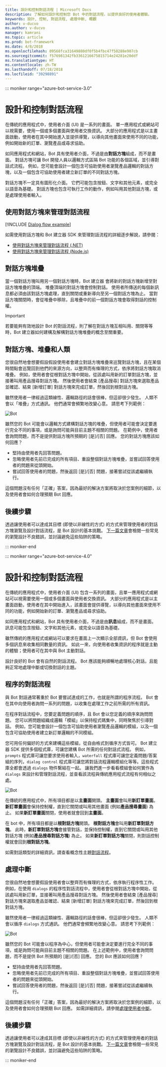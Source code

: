 ```yaml
---
title: 設計和控制對話流程 | Microsoft Docs
description: 了解如何設計和控制您 Bot 中的對話流程，以提供良好的使用者體驗。
keywords: 設計, 控制, 對話流程, 處理中斷, 概觀
author: v-ducvo
ms.author: v-ducvo
manager: kamrani
ms.topic: article
ms.prod: bot-framework
ms.date: 4/8/2018
ms.openlocfilehash: 09568fca31649880df0f5b4fbc47f50288e907cb
ms.sourcegitcommit: f576981342fb3361216675815714e24281e20ddf
ms.translationtype: HT
ms.contentlocale: zh-TW
ms.lasthandoff: 07/18/2018
ms.locfileid: "39298891"
---
```

::: moniker range="azure-bot-service-3.0"

# <a name="design-and-control-conversation-flow"></a>設計和控制對話流程

在傳統的應用程式中，使用者介面 (UI) 是一系列的畫面。 
單一應用程式或網站可以視需要，使用一個或多個畫面與使用者交換資訊。 
大部分的應用程式是以主畫面啟動，使用者在其中開始進入並提供導覽，以導向其他畫面來使用不同的功能，例如開始新的訂單、瀏覽產品或尋求協助。

如同應用程式和網站，Bot 具有使用者介面，不過是由**對話方塊**組成，而不是畫面。 
對話方塊可讓 Bot 開發人員以邏輯方式區隔 Bot 功能的各個區域，並引導對話式流程。 例如，您可能會設計一個包含可協助使用者瀏覽產品邏輯的對話方塊，以及一個包含可協助使用者建立新訂單的不同對話方塊。 

對話方塊不一定具有圖形化介面。 它們可能包含按鈕、文字和其他元素，或完全以語音為基礎。 對話方塊也包含可執行工作的動作，例如叫用其他對話方塊，或是處理使用者輸入。

## <a name="using-dialogs-to-manage-conversation-flow"></a>使用對話方塊來管理對話流程

[!INCLUDE [Dialog flow example](~/includes/snippet-dotnet-manage-conversation-flow-intro.md)]

如需使用對話方塊和 Bot 建立器 SDK 來管理對話流程的詳細逐步解說，請參閱：

- [使用對話方塊來管理對話流程 (.NET)](~/dotnet/bot-builder-dotnet-manage-conversation-flow.md)
- [使用對話方塊來管理對話流程 (Node.js)](~/nodejs/bot-builder-nodejs-manage-conversation-flow.md)

## <a name="dialog-stack"></a>對話方塊堆疊

當一個對話方塊叫用另一個對話方塊時，Bot 建立器 會將新的對話方塊新增至對話方塊堆疊的頂端。 
堆疊頂端的對話方塊會控制對話。 
使用者所傳送的每個新訊息都必須由該對話方塊處理，直到關閉或重新導向至另一個對話方塊為止。 
當對話方塊關閉時，會從堆疊中移除，且堆疊中的前一個對話方塊會取得對話的控制權。 

> [!IMPORTANT]
> 若要能夠有效地設計 Bot 的對話流程，則了解在對話方塊互相叫用、關閉等等時，Bot 建立器如何建構及解構對話方塊堆疊的概念至關重要。 

## <a name="dialogs-stacks-and-humans"></a>對話方塊、堆疊和人類

您很自然地會想要假設假設使用者會建立對話方塊堆疊來巡覽對話方塊，且在某個時間點會巡覽回到他們的來源方向，以整齊而有條理的方式，依序將對話方塊取消堆疊。 
例如，使用者會從根對話方塊中開始，從該處叫用新的訂單對話方塊，並接著叫用產品搜尋對話方塊。 
然後使用者會結束 [產品搜尋] 對話方塊來選取產品並確認、結束 [新增訂單] 對話方塊來完成訂單，然後回到根對話方塊。 

雖然使用者一律經過這類線性、邏輯路徑的話會很棒，但這卻很少發生。 
人類不會以「堆疊」方式通訊。 他們通常會頻繁地改變心意。 
請思考下列範例： 

![Bot](~/media/bot-service-design-conversation-flow/stack-issue.png)

雖然您的 Bot 可能會以邏輯方式建構對話方塊的堆疊，但使用者可能會決定要進行完全不同的事項，或是詢問可能與目前主題不相關的問題。 
在範例中，使用者會詢問問題，而不是提供對話方塊所預期的 [是]/[否] 回應。 
您的對話方塊應該如何回應？

- 堅持由使用者先回答問題。 
- 忽略使用者先前已完成的所有項目、重設整個對話方塊堆疊，並嘗試回答使用者的問題來從頭開始。 
- 嘗試回答使用者的問題，然後返回 [是]/[否] 問題，接著嘗試從該處繼續執行。 

這個問題沒有任何「正確」答案，因為最好的解決方案將取決於您案例的細節，以及使用者會如何合理預期 Bot 回應。 

## <a name="next-steps"></a>後續步驟

透過讓使用者可以達成其目標 (即使以非線性的方式) 的方式來管理使用者的對話方塊瀏覽及設計對話流程，是 Bot 設計的基本挑戰。 
[下一篇文章](~/bot-service-design-navigation.md)會檢閱一些常見的瀏覽設計不良錯誤，並討論避免這些陷阱的策略。 

::: moniker-end

::: moniker range="azure-bot-service-4.0"
# <a name="design-and-control-conversation-flow"></a>設計和控制對話流程

在傳統的應用程式中，使用者介面 (UI) 包含一系列的畫面，且單一應用程式或網站可以視需要使用一個或多個畫面與使用者交換資訊。 
大部分的應用程式是以主畫面啟動，使用者在其中開始進入，該畫面會提供導覽，以導向其他畫面來使用不同的功能，例如開始新的訂單、瀏覽產品或尋求協助。

如同應用程式和網站，Bot 具有使用者介面，不過是由**訊息**組成，而不是畫面。 訊息可能包含按鈕、文字和其他元素，或完全以語音為基礎。 

雖然傳統的應用程式或網站可以要求在畫面上一次顯示全部資訊，但 Bot 會使用多個訊息來收集相同數量的資訊。 如此一來，向使用者收集資訊的程序就是主動的體驗；使用者可在其中與 Bot 主動對話。 

設計良好的 Bot 會有自然的對話流程。 Bot 應該能夠順暢地處理核心對話，且能夠正常地處理中斷或切換對話的主題。 

## <a name="procedural-conversation-flow"></a>程序的對話流程

與 Bot 對話通常著重於 Bot 要嘗試達成的工作，也就是所謂的程序流程。 Bot 會在其中向使用者詢問一系列的問題，以收集在處理工作之前所需的所有資訊。

在程序對話流程中，您要定義問題的順序，且 Bot 會以您定義的順序來詢問問題。 您可以將問題組織成邏輯「模組」以保持程式碼集中，同時聚焦於引導對話。 例如，您可能會設計一個包含可協助使用者瀏覽產品邏輯的模組，以及一個包含可協助使用者建立新訂單邏輯的不同模組。 

您可用任何偏好的方式來建構這些模組，從自由格式到循序方式皆可。 Bot 建立器 SDK 提供多個程式庫，可讓您建構 Bot 所需的任何對話式流程。 例如，`prompts` 程式庫可讓您要求使用者輸入，`waterfall` 程式庫可讓您定義問題/答案組的序列，`dialog control` 程式庫可讓您將對話流程邏輯模組化等等。這些程式庫全都會透過 `dialogs` 物件繫結在一起。 讓我們進一步看看模組會如何實作為 `dialogs` 來設計和管理對話流程，並查看該流程與傳統應用程式流程有何相似之處。

![Bot](~/media/designing-bots/core/dialogs-screens.png)

在傳統的應用程式中，所有項目都是以**主畫面**開頭。
**主畫面**會叫用**新訂單畫面**。
**新訂單畫面**會保持控制權，直到它關閉或叫用其他畫面 (例如**產品搜尋畫面**) 為止。 
如果**新訂單畫面**關閉，使用者就會回到**主畫面**。

在 bot 中，所有項目都是以**根對話方塊**開頭。 
**根對話方塊**會叫用**新訂單對話方塊**。 
此時，**新訂單對話方塊**會接管對話，並保持控制權，直到它關閉或叫用其他對話方塊 (例如**產品搜尋對話方塊**) 為止。 
如果**新訂單對話方塊**關閉，則對話控制權就會回到**根對話方塊**。

如需對話類型的詳細資訊，請查看概念性主題[對話流程](v4sdk/bot-builder-conversations.md)。

## <a name="handle-interruptions"></a>處理中斷

您很自然地會想要假設使用者會以整齊而有條理的方式，依序執行程序性工作。 
例如，在使用 `dialogs` 的程序性對話流程中，使用者會從根對話方塊中開始，從該處叫用新訂單，並接著叫用產品搜尋對話方塊。 然後使用者會結束 [產品搜尋] 對話方塊來選取產品並確認、結束 [新增訂單] 對話方塊來完成訂單，然後回到根對話方塊。 

雖然使用者一律經過這類線性、邏輯路徑的話會很棒，但這卻很少發生。 
人類不會以循序 `dialogs` 方式通訊。 他們通常會頻繁地改變心意。 
請思考下列範例： 

![Bot](~/media/bot-service-design-conversation-flow/stack-issue.png)

雖然您的 Bot 可能會以程序為中心，但使用者可能會決定要進行完全不同的事項，或是詢問可能與目前主題不相關的問題。 
在上述範例中，使用者會詢問問題，而不是提供 Bot 所預期的 [是]/[否] 回應。 
您的 Bot 應該如何回應？

- 堅持由使用者先回答問題。 
- 忽略使用者先前已完成的所有項目、重設整個對話方塊堆疊，並嘗試回答使用者的問題來從頭開始。 
- 嘗試回答使用者的問題，然後返回 [是]/[否] 問題，接著嘗試從該處繼續執行。 

這個問題沒有任何「正確」答案，因為最好的解決方案將取決於您案例的細節，以及使用者會如何合理預期 Bot 回應。 如需詳細資訊，請參閱[處理使用者中斷](v4sdk/bot-builder-howto-handle-user-interrupt.md)。

## <a name="next-steps"></a>後續步驟

透過讓使用者可以達成其目標 (即使以非線性的方式) 的方式來管理使用者的對話方塊瀏覽及設計對話流程，是 Bot 設計的基本挑戰。 
[下一篇文章](~/bot-service-design-navigation.md)會檢閱一些常見的瀏覽設計不良錯誤，並討論避免這些陷阱的策略。 

::: moniker-end
